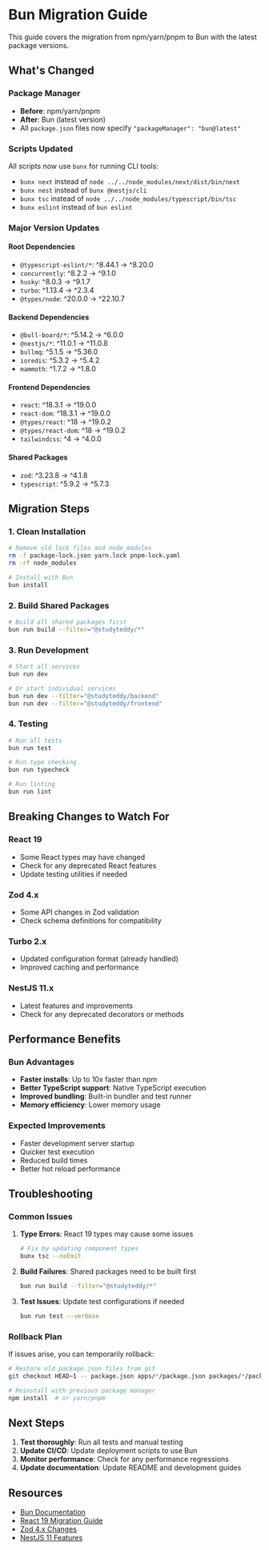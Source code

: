 # Bun Migration Guide

This guide covers the migration from npm/yarn/pnpm to Bun with the latest package versions.

## What's Changed

### Package Manager
- **Before**: npm/yarn/pnpm
- **After**: Bun (latest version)
- All `package.json` files now specify `"packageManager": "bun@latest"`

### Scripts Updated
All scripts now use `bunx` for running CLI tools:
- `bunx next` instead of `node ../../node_modules/next/dist/bin/next`
- `bunx nest` instead of `bunx @nestjs/cli`
- `bunx tsc` instead of `node ../../node_modules/typescript/bin/tsc`
- `bunx eslint` instead of `bun eslint`

### Major Version Updates

#### Root Dependencies
- `@typescript-eslint/*`: ^8.44.1 → ^8.20.0
- `concurrently`: ^8.2.2 → ^9.1.0
- `husky`: ^8.0.3 → ^9.1.7
- `turbo`: ^1.13.4 → ^2.3.4
- `@types/node`: ^20.0.0 → ^22.10.7

#### Backend Dependencies
- `@bull-board/*`: ^5.14.2 → ^6.0.0
- `@nestjs/*`: ^11.0.1 → ^11.0.8
- `bullmq`: ^5.1.5 → ^5.36.0
- `ioredis`: ^5.3.2 → ^5.4.2
- `mammoth`: ^1.7.2 → ^1.8.0

#### Frontend Dependencies
- `react`: ^18.3.1 → ^19.0.0
- `react-dom`: ^18.3.1 → ^19.0.0
- `@types/react`: ^18 → ^19.0.2
- `@types/react-dom`: ^18 → ^19.0.2
- `tailwindcss`: ^4 → ^4.0.0

#### Shared Packages
- `zod`: ^3.23.8 → ^4.1.8
- `typescript`: ^5.9.2 → ^5.7.3

## Migration Steps

### 1. Clean Installation
```bash
# Remove old lock files and node_modules
rm -f package-lock.json yarn.lock pnpm-lock.yaml
rm -rf node_modules

# Install with Bun
bun install
```

### 2. Build Shared Packages
```bash
# Build all shared packages first
bun run build --filter="@studyteddy/*"
```

### 3. Run Development
```bash
# Start all services
bun run dev

# Or start individual services
bun run dev --filter="@studyteddy/backend"
bun run dev --filter="@studyteddy/frontend"
```

### 4. Testing
```bash
# Run all tests
bun run test

# Run type checking
bun run typecheck

# Run linting
bun run lint
```

## Breaking Changes to Watch For

### React 19
- Some React types may have changed
- Check for any deprecated React features
- Update testing utilities if needed

### Zod 4.x
- Some API changes in Zod validation
- Check schema definitions for compatibility

### Turbo 2.x
- Updated configuration format (already handled)
- Improved caching and performance

### NestJS 11.x
- Latest features and improvements
- Check for any deprecated decorators or methods

## Performance Benefits

### Bun Advantages
- **Faster installs**: Up to 10x faster than npm
- **Better TypeScript support**: Native TypeScript execution
- **Improved bundling**: Built-in bundler and test runner
- **Memory efficiency**: Lower memory usage

### Expected Improvements
- Faster development server startup
- Quicker test execution
- Reduced build times
- Better hot reload performance

## Troubleshooting

### Common Issues

1. **Type Errors**: React 19 types may cause some issues
   ```bash
   # Fix by updating component types
   bunx tsc --noEmit
   ```

2. **Build Failures**: Shared packages need to be built first
   ```bash
   bun run build --filter="@studyteddy/*"
   ```

3. **Test Issues**: Update test configurations if needed
   ```bash
   bun run test --verbose
   ```

### Rollback Plan
If issues arise, you can temporarily rollback:
```bash
# Restore old package.json files from git
git checkout HEAD~1 -- package.json apps/*/package.json packages/*/package.json

# Reinstall with previous package manager
npm install  # or yarn/pnpm
```

## Next Steps

1. **Test thoroughly**: Run all tests and manual testing
2. **Update CI/CD**: Update deployment scripts to use Bun
3. **Monitor performance**: Check for any performance regressions
4. **Update documentation**: Update README and development guides

## Resources

- [Bun Documentation](https://bun.sh/docs)
- [React 19 Migration Guide](https://react.dev/blog/2024/04/25/react-19)
- [Zod 4.x Changes](https://github.com/colinhacks/zod/releases)
- [NestJS 11 Features](https://docs.nestjs.com/)